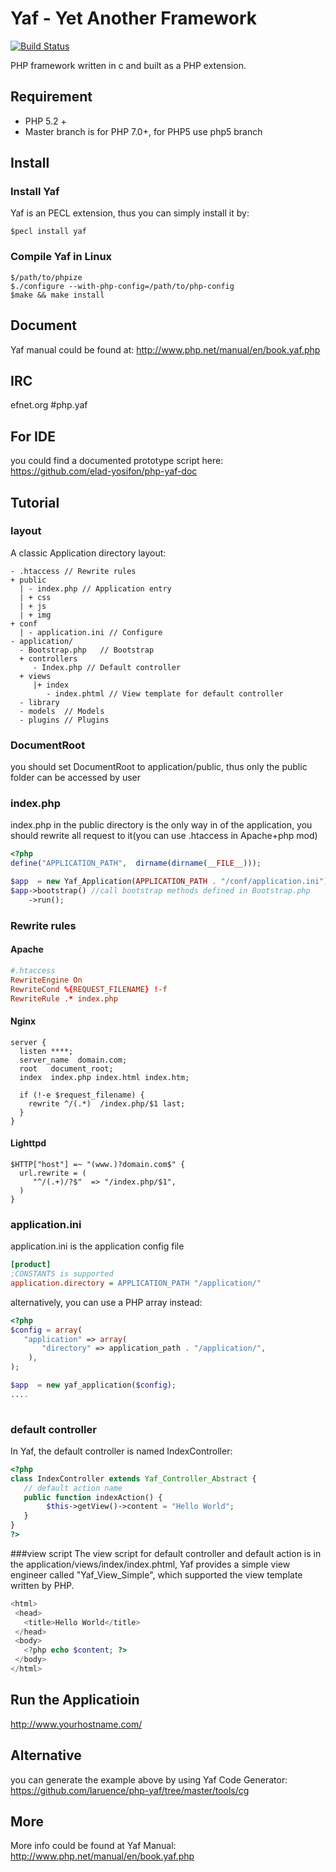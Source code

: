 # Yaf - Yet Another Framework  
[![Build Status](https://secure.travis-ci.org/laruence/yaf.png)](https://travis-ci.org/laruence/yaf)

PHP framework written in c and built as a PHP extension.

## Requirement
- PHP 5.2 +
- Master branch is for PHP 7.0+, for PHP5 use php5 branch

## Install
### Install Yaf 
Yaf is an PECL extension, thus you can simply install it by:

```
$pecl install yaf
```
### Compile Yaf in Linux
```
$/path/to/phpize
$./configure --with-php-config=/path/to/php-config
$make && make install
```

## Document
Yaf manual could be found at: http://www.php.net/manual/en/book.yaf.php

## IRC
efnet.org #php.yaf

## For IDE
you could find a documented prototype script here: https://github.com/elad-yosifon/php-yaf-doc

## Tutorial

### layout
A classic Application directory layout:

```
- .htaccess // Rewrite rules
+ public
  | - index.php // Application entry
  | + css
  | + js
  | + img
+ conf
  | - application.ini // Configure 
- application/
  - Bootstrap.php   // Bootstrap
  + controllers
     - Index.php // Default controller
  + views    
     |+ index   
        - index.phtml // View template for default controller
  - library
  - models  // Models
  - plugins // Plugins
```
### DocumentRoot
you should set DocumentRoot to application/public, thus only the public folder can be accessed by user

### index.php
index.php in the public directory is the only way in of the application, you should rewrite all request to it(you can use .htaccess in Apache+php mod) 

```php
<?php
define("APPLICATION_PATH",  dirname(dirname(__FILE__)));

$app  = new Yaf_Application(APPLICATION_PATH . "/conf/application.ini");
$app->bootstrap() //call bootstrap methods defined in Bootstrap.php
    ->run();
```
### Rewrite rules

#### Apache

```conf
#.htaccess
RewriteEngine On
RewriteCond %{REQUEST_FILENAME} !-f
RewriteRule .* index.php
```

#### Nginx

```
server {
  listen ****;
  server_name  domain.com;
  root   document_root;
  index  index.php index.html index.htm;
 
  if (!-e $request_filename) {
    rewrite ^/(.*)  /index.php/$1 last;
  }
}
```

#### Lighttpd

```
$HTTP["host"] =~ "(www.)?domain.com$" {
  url.rewrite = (
     "^/(.+)/?$"  => "/index.php/$1",
  )
}
```

### application.ini
application.ini is the application config file
```ini
[product]
;CONSTANTS is supported
application.directory = APPLICATION_PATH "/application/" 
```
alternatively, you can use a PHP array instead: 
```php
<?php
$config = array(
   "application" => array(
       "directory" => application_path . "/application/",
    ),
);

$app  = new yaf_application($config);
....
  
```
### default controller
In Yaf, the default controller is named IndexController:

```php
<?php
class IndexController extends Yaf_Controller_Abstract {
   // default action name
   public function indexAction() {  
        $this->getView()->content = "Hello World";
   }
}
?>
```

###view script
The view script for default controller and default action is in the application/views/index/index.phtml, Yaf provides a simple view engineer called "Yaf_View_Simple", which supported the view template written by PHP.

```php
<html>
 <head>
   <title>Hello World</title>
 </head>
 <body>
   <?php echo $content; ?>
 </body>
</html>
```

## Run the Applicatioin
  http://www.yourhostname.com/

## Alternative
you can generate the example above by using Yaf Code Generator:  https://github.com/laruence/php-yaf/tree/master/tools/cg

## More
More info could be found at Yaf Manual: http://www.php.net/manual/en/book.yaf.php
